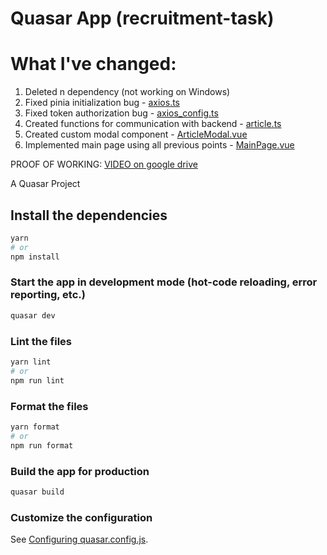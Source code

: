 # Quasar App (recruitment-task)

# What I've changed:

1. Deleted n dependency (not working on Windows)
2. Fixed pinia initialization bug - [axios.ts](https://github.com/szymci0/quasar-connexion/blob/main/frontend/src/boot/axios.ts)
3. Fixed token authorization bug - [axios_config.ts](https://github.com/szymci0/quasar-connexion/blob/main/frontend/src/api/axios_config.ts)
4. Created functions for communication with backend - [article.ts](https://github.com/szymci0/quasar-connexion/blob/main/frontend/src/api/article.ts)
5. Created custom modal component - [ArticleModal.vue](https://github.com/szymci0/quasar-connexion/blob/main/frontend/src/components/ArticleModal.vue)
6. Implemented main page using all previous points - [MainPage.vue](https://github.com/szymci0/quasar-connexion/blob/main/frontend/src/pages/MainPage.vue)

PROOF OF WORKING: [VIDEO on google drive]()

A Quasar Project

## Install the dependencies
```bash
yarn
# or
npm install
```

### Start the app in development mode (hot-code reloading, error reporting, etc.)
```bash
quasar dev
```


### Lint the files
```bash
yarn lint
# or
npm run lint
```


### Format the files
```bash
yarn format
# or
npm run format
```



### Build the app for production
```bash
quasar build
```

### Customize the configuration
See [Configuring quasar.config.js](https://v2.quasar.dev/quasar-cli-webpack/quasar-config-js).
